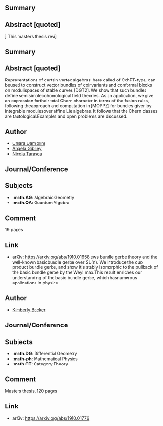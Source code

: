 
## Summary


## Abstract [quoted]
]
This masters thesis revi]
## Summary


## Abstract [quoted]

Representations of certain vertex algebras, here called of CohFT-type, can beused to construct vector bundles of coinvariants and conformal blocks on modulispaces of stable curves [DGT2]. We show that such bundles define semisimplecohomological field theories. As an application, we give an expression fortheir total Chern character in terms of the fusion rules, following theapproach and computation in [MOPPZ] for bundles given by integrable modulesover affine Lie algebras. It follows that the Chern classes are tautological.Examples and open problems are discussed.

## Author

- </span><a href="https://arxiv.org/search/math?searchtype=author&amp;query=Damiolini%2C+C">Chiara Damiolini</a>
- <a href="https://arxiv.org/search/math?searchtype=author&amp;query=Gibney%2C+A">Angela Gibney</a>
- <a href="https://arxiv.org/search/math?searchtype=author&amp;query=Tarasca%2C+N">Nicola Tarasca</a>

## Journal/Conference


## Subjects

- :**math.AG**: Algebraic Geometry
- :**math.QA**: Quantum Algebra

## Comment
19 pages

## Link

- arXiv: https://arxiv.org/abs/1910.01658
ews bundle gerbe theory and the well-known basicbundle gerbe over SU(n). We introduce the cup product bundle gerbe, and show itis stably isomorphic to the pullback of the basic bundle gerbe by the Weyl map.This result enriches our understanding of the basic bundle gerbe, which hasnumerous applications in physics.

## Author

- </span><a href="https://arxiv.org/search/math?searchtype=author&amp;query=Becker%2C+K">Kimberly Becker</a>

## Journal/Conference


## Subjects

- :**math.DG**: Differential Geometry
- :**math-ph**: Mathematical Physics
- :**math.CT**: Category Theory

## Comment
Masters thesis, 120 pages

## Link

- arXiv: https://arxiv.org/abs/1910.01776
